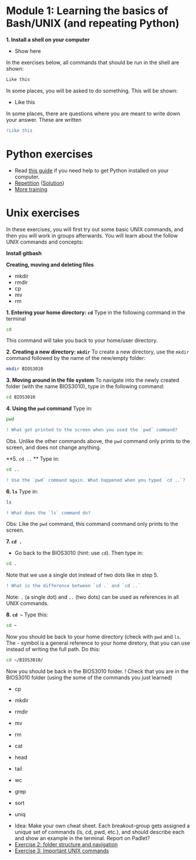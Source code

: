 # Module 1: Learning the basics of Bash/UNIX (and repeating Python)
**1. Install a shell on your computer**
- Show here

In the exercises below, all commands that should be run in the shell are shown:

```bash
Like this
```
In some places, you will be asked to do something. This will be shown:
- Like this

In some places, there are questions where you are meant to write down your answer. These are written
```diff
!Like this
```


# Python exercises
* Read [this guide](guide_getting_started_with_python.md) if you need help to get Python installed on your computer.
* [Repetition](Python-exercise1.md) ([Solution](solutions/Exercise1-solution.py))
* [More training](..)

# Unix exercises
In these exercises, you will first try out some basic UNIX commands, and then you will work in groups afterwards. You will learn about the follow UNIX commands and concepts:

**Install gitbash**

**Creating, moving and deleting files**
- mkdir
- rmdir
- cp
- mv
- rm

**1. Entering your home directory: `cd`** 
Type in the following command in the terminal
```bash
cd
```
This command will take you back to your home/user directory.

**2. Creating a new directory: `mkdir`** 
To create a new directory, use the `mkdir` command followed by the name of the new/empty folder:
```bash
mkdir BIOS3010
```

**3. Moving around in the file system** 
To navigate into the newly created folder (with the name BIOS3010), type in the following command:
```bash
cd BIOS3010
```
**4. Using the `pwd` command** 
Type in:
```bash
pwd
```
```diff
! What got printed to the screen when you used the `pwd` command?
```
Obs. Unlike the other commands above, the `pwd` command only prints to the screen, and does not change anything.

**5. `cd ..` **
Type in:
```bash
cd ..
```

```diff
! Use the `pwd` command again. What happened when you typed `cd ..`?
```
**6. `ls`**
Type in:
```bash
ls
```

```diff
! What does the `ls` command do?
```
Obs: Like the `pwd` command, this command command only prints to the screen.

**7. `cd .`**
- Go back to the BIOS3010 (hint: use `cd`).
Then type in:
```bash
cd .
```
Note that we use a single dot instead of two dots like in step 5.

```diff
! What is the difference between `cd .` and `cd ..`
```
Note: `.` (a single dot) and `..` (two dots) can be used as references in all UNIX commands.

**8. `cd ~`**
Type this:
```bash
cd ~ 
```
Now you should be back to your home directory (check with `pwd` and `ls`. The `~` symbol is a general reference to your home diretory, that you can use instead of writing the full path.
Do this:
```bash
cd ~/BIOS3010/ 
```
Now you should be back in the BIOS3010 folder.
! Check that you are in the BIOS3010 folder (using the some of the commands you just learned)



- cp
- mkdir
- rmdir
- mv
- rm

- cat
- head
- tail
- wc
- grep
- sort
- uniq









* Idea: Make your own cheat sheet. Each breakout-group gets assigned a unique set of commands (ls, cd, pwd, etc.), and should describe each and show an example in the terminal. Report on Padlet?
* [Exercise 2: folder structure and navigation](Exercise_2_folder_structure.md) 
* [Exercise 3: Important UNIX commands](Exercise_3_cmds.md) 
